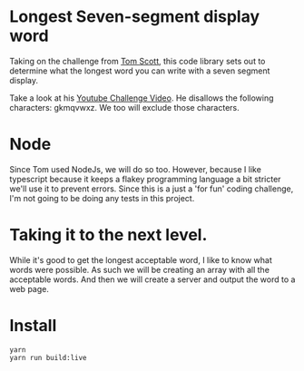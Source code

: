# Longest Seven-segment display word

Taking on the challenge from [Tom Scott](https://twitter.com/tomscott), this code library sets out to determine what 
the longest word you can write with a seven segment display. 

Take a look at his [Youtube Challenge Video](https://www.youtube.com/watch?v=zp4BMR88260). He disallows the following 
characters: gkmqvwxz. We too will exclude those characters. 

# Node

Since Tom used NodeJs, we will do so too. However, because I like typescript because it keeps a flakey programming 
language a bit stricter we'll use it to prevent errors. Since this is a just a 'for fun' coding challenge, I'm not
going to be doing any tests in this project. 

# Taking it to the next level. 

While it's good to get the longest acceptable word, I like to know what words were possible. As such we will be creating
an array with all the acceptable words. And then we will create a server and output the word to a web page. 

# Install

```
yarn
yarn run build:live
```